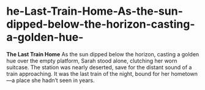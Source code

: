 # he-Last-Train-Home-As-the-sun-dipped-below-the-horizon-casting-a-golden-hue-
**The Last Train Home**  As the sun dipped below the horizon, casting a golden hue over the empty platform, Sarah stood alone, clutching her worn suitcase. The station was nearly deserted, save for the distant sound of a train approaching. It was the last train of the night, bound for her hometown—a place she hadn’t seen in years.
